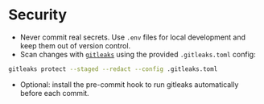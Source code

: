 # Security

- Never commit real secrets. Use `.env` files for local development and keep them out of version control.
- Scan changes with [`gitleaks`](https://github.com/gitleaks/gitleaks) using the provided `.gitleaks.toml` config:

```bash
gitleaks protect --staged --redact --config .gitleaks.toml
```

- Optional: install the pre-commit hook to run gitleaks automatically before each commit.
